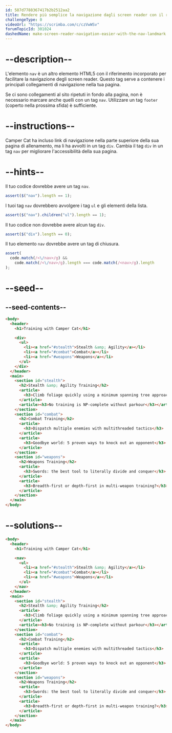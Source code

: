 ```yaml
---
id: 587d7788367417b2b2512aa2
title: Rendere più semplice la navigazione dagli screen reader con il riferimento alla barra di navigazione
challengeType: 0
videoUrl: "https://scrimba.com/c/czVwWSv"
forumTopicId: 301024
dashedName: make-screen-reader-navigation-easier-with-the-nav-landmark
---
```


# --description--

L'elemento `nav` è un altro elemento HTML5 con il riferimento incorporato per facilitare la navigazione degli screen reader. Questo tag serve a contenere i principali collegamenti di navigazione nella tua pagina.

Se ci sono collegamenti al sito ripetuti in fondo alla pagina, non è necessario marcare anche quelli con un tag `nav`. Utilizzare un tag `footer` (coperto nella prossima sfida) è sufficiente.

# --instructions--

Camper Cat ha incluso link di navigazione nella parte superiore della sua pagina di allenamento, ma li ha avvolti in un tag `div`. Cambia il tag `div` in un tag `nav` per migliorare l'accessibilità della sua pagina.

# --hints--

Il tuo codice dovrebbe avere un tag `nav`.

```js
assert($("nav").length == 1);
```

I tuoi tag `nav` dovrebbero avvolgere i tag `ul` e gli elementi della lista.

```js
assert($("nav").children("ul").length == 1);
```

Il tuo codice non dovrebbe avere alcun tag `div`.

```js
assert($("div").length == 0);
```

Il tuo elemento `nav` dovrebbe avere un tag di chiusura.

```js
assert(
  code.match(/<\/nav>/g) &&
    code.match(/<\/nav>/g).length === code.match(/<nav>/g).length
);
```

# --seed--

## --seed-contents--

```html
<body>
  <header>
    <h1>Training with Camper Cat</h1>

    <div>
      <ul>
        <li><a href="#stealth">Stealth &amp; Agility</a></li>
        <li><a href="#combat">Combat</a></li>
        <li><a href="#weapons">Weapons</a></li>
      </ul>
    </div>
  </header>
  <main>
    <section id="stealth">
      <h2>Stealth &amp; Agility Training</h2>
      <article>
        <h3>Climb foliage quickly using a minimum spanning tree approach</h3>
      </article>
      <article><h3>No training is NP-complete without parkour</h3></article>
    </section>
    <section id="combat">
      <h2>Combat Training</h2>
      <article>
        <h3>Dispatch multiple enemies with multithreaded tactics</h3>
      </article>
      <article>
        <h3>Goodbye world: 5 proven ways to knock out an opponent</h3>
      </article>
    </section>
    <section id="weapons">
      <h2>Weapons Training</h2>
      <article>
        <h3>Swords: the best tool to literally divide and conquer</h3>
      </article>
      <article>
        <h3>Breadth-first or depth-first in multi-weapon training?</h3>
      </article>
    </section>
  </main>
</body>
```

# --solutions--

```html
<body>
  <header>
    <h1>Training with Camper Cat</h1>

    <nav>
      <ul>
        <li><a href="#stealth">Stealth &amp; Agility</a></li>
        <li><a href="#combat">Combat</a></li>
        <li><a href="#weapons">Weapons</a></li>
      </ul>
    </nav>
  </header>
  <main>
    <section id="stealth">
      <h2>Stealth &amp; Agility Training</h2>
      <article>
        <h3>Climb foliage quickly using a minimum spanning tree approach</h3>
      </article>
      <article><h3>No training is NP-complete without parkour</h3></article>
    </section>
    <section id="combat">
      <h2>Combat Training</h2>
      <article>
        <h3>Dispatch multiple enemies with multithreaded tactics</h3>
      </article>
      <article>
        <h3>Goodbye world: 5 proven ways to knock out an opponent</h3>
      </article>
    </section>
    <section id="weapons">
      <h2>Weapons Training</h2>
      <article>
        <h3>Swords: the best tool to literally divide and conquer</h3>
      </article>
      <article>
        <h3>Breadth-first or depth-first in multi-weapon training?</h3>
      </article>
    </section>
  </main>
</body>
```
